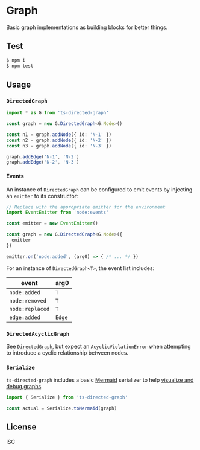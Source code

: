 Graph
==============================================================================

Basic graph implementations as building blocks for better things.

Test
-------------------------------------------------------------------------------

```bash
$ npm i
$ npm test
```

Usage
-------------------------------------------------------------------------------

### `DirectedGraph`

```ts
import * as G from 'ts-directed-graph'

const graph = new G.DirectedGraph<G.Node>()

const n1 = graph.addNode({ id: 'N-1' })
const n2 = graph.addNode({ id: 'N-2' })
const n3 = graph.addNode({ id: 'N-3' })

graph.addEdge('N-1', 'N-2')
graph.addEdge('N-2', 'N-3')
```

#### Events

An instance of `DirectedGraph` can be configured to emit events by injecting an
`emitter` to its constructor:

```ts
// Replace with the appropriate emitter for the environment
import EventEmitter from 'node:events'

const emitter = new EventEmitter()

const graph = new G.DirectedGraph<G.Node>({
  emitter
})

emitter.on('node:added', (arg0) => { /* ... */ })
```

For an instance of `DirectedGraph<T>`, the event list includes:

| event           | arg0   |
| --------------- | ------ |
| `node:added`    | `T`    |
| `node:removed`  | `T`    |
| `node:replaced` | `T`    |
| `edge:added`    | `Edge` |

### `DirectedAcyclicGraph`

See [`DirectedGraph`](#directedgraph), but expect an `AcyclicViolationError`
when attempting to introduce a cyclic relationship between nodes.

### `Serialize`

`ts-directed-graph` includes a basic [Mermaid][mermaid] serializer to help
[visualize and debug graphs][mermaid-live].

```ts
import { Serialize } from 'ts-directed-graph'

const actual = Serialize.toMermaid(graph)
```

License
-------------------------------------------------------------------------------

ISC

[mermaid]: https://mermaid.js.org/
[mermaid-live]: https://mermaid.live/
